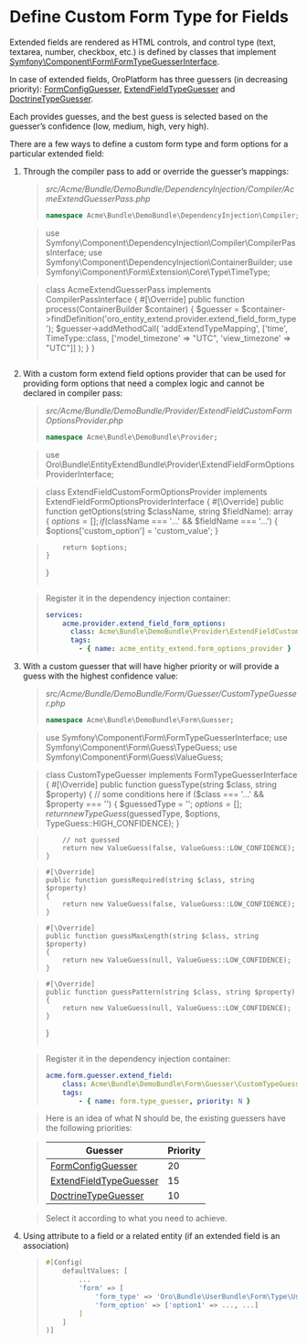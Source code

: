 <a id="book-entities-extended-entities-custom-form-type-for-fields"></a>

# Define Custom Form Type for Fields

Extended fields are rendered as HTML controls, and control type (text, textarea, number, checkbox, etc.) is defined by
classes that implement <a href="https://github.com/symfony/symfony/blob/6.4/src/Symfony/Component/Form/FormTypeGuesserInterface.php" target="_blank">Symfony\\Component\\Form\\FormTypeGuesserInterface</a>.

In case of extended fields, OroPlatform has three guessers (in decreasing priority): <a href="https://github.com/oroinc/platform/tree/6.1/src/Oro/Bundle/EntityBundle/Form/Guesser/FormConfigGuesser.php" target="_blank">FormConfigGuesser</a>, <a href="https://github.com/oroinc/platform/tree/6.1/src/Oro/Bundle/EntityExtendBundle/Form/Guesser/ExtendFieldTypeGuesser.php" target="_blank">ExtendFieldTypeGuesser</a> and <a href="https://github.com/oroinc/platform/tree/6.1/src/Oro/Bundle/EntityBundle/Form/Guesser/DoctrineTypeGuesser.php" target="_blank">DoctrineTypeGuesser</a>.

Each provides guesses, and the best guess is selected based on the guesser’s confidence (low, medium, high, very high).

There are a few ways to define a custom form type and form options for a particular extended field:

1. Through the compiler pass to add or override the guesser’s mappings:
   > *src/Acme/Bundle/DemoBundle/DependencyInjection/Compiler/AcmeExtendGuesserPass.php*
   > ```php
   > namespace Acme\Bundle\DemoBundle\DependencyInjection\Compiler;

   > use Symfony\Component\DependencyInjection\Compiler\CompilerPassInterface;
   > use Symfony\Component\DependencyInjection\ContainerBuilder;
   > use Symfony\Component\Form\Extension\Core\Type\TimeType;

   > class AcmeExtendGuesserPass implements CompilerPassInterface
   > {
   >     #[\Override]
   >     public function process(ContainerBuilder $container)
   >     {
   >         $guesser = $container->findDefinition('oro_entity_extend.provider.extend_field_form_type');
   >         $guesser->addMethodCall(
   >             'addExtendTypeMapping',
   >             ['time', TimeType::class, ['model_timezone' => "UTC", 'view_timezone' => "UTC"]]
   >         );
   >     }
   > }
   > ```
2. With a custom form extend field options provider that can be used for providing form options that need a complex logic and cannot be declared in compiler pass:
   > *src/Acme/Bundle/DemoBundle/Provider/ExtendFieldCustomFormOptionsProvider.php*
   > ```php
   > namespace Acme\Bundle\DemoBundle\Provider;

   > use Oro\Bundle\EntityExtendBundle\Provider\ExtendFieldFormOptionsProviderInterface;

   > class ExtendFieldCustomFormOptionsProvider implements ExtendFieldFormOptionsProviderInterface
   > {
   >     #[\Override]
   >     public function getOptions(string $className, string $fieldName): array
   >     {
   >         $options = [];
   >         if ($className === '...' && $fieldName === '...') {
   >             $options['custom_option'] = 'custom_value';
   >         }

   >         return $options;
   >     }
   > }
   > ```

   > Register it in the dependency injection container:
   > ```yaml
   > services:
   >     acme.provider.extend_field_form_options:
   >       class: Acme\Bundle\DemoBundle\Provider\ExtendFieldCustomFormOptionsProvider
   >       tags:
   >         - { name: acme_entity_extend.form_options_provider }
   > ```
3. With a custom guesser that will have higher priority or will provide a guess with the highest confidence value:
   > *src/Acme/Bundle/DemoBundle/Form/Guesser/CustomTypeGuesser.php*
   > ```php
   > namespace Acme\Bundle\DemoBundle\Form\Guesser;

   > use Symfony\Component\Form\FormTypeGuesserInterface;
   > use Symfony\Component\Form\Guess\TypeGuess;
   > use Symfony\Component\Form\Guess\ValueGuess;

   > class CustomTypeGuesser implements FormTypeGuesserInterface
   > {
   >     #[\Override]
   >     public function guessType(string $class, string $property)
   >     {
   >         // some conditions here
   >         if ($class === '...' && $property === '') {
   >             $guessedType = '';
   >             $options     = [];
   >             return new TypeGuess($guessedType, $options, TypeGuess::HIGH_CONFIDENCE);
   >         }

   >         // not guessed
   >         return new ValueGuess(false, ValueGuess::LOW_CONFIDENCE);
   >     }

   >     #[\Override]
   >     public function guessRequired(string $class, string $property)
   >     {
   >         return new ValueGuess(false, ValueGuess::LOW_CONFIDENCE);
   >     }

   >     #[\Override]
   >     public function guessMaxLength(string $class, string $property)
   >     {
   >         return new ValueGuess(null, ValueGuess::LOW_CONFIDENCE);
   >     }

   >     #[\Override]
   >     public function guessPattern(string $class, string $property)
   >     {
   >         return new ValueGuess(null, ValueGuess::LOW_CONFIDENCE);
   >     }
   > }
   > ```

   > Register it in the dependency injection container:
   > ```yaml
   > acme.form.guesser.extend_field:
   >     class: Acme\Bundle\DemoBundle\Form\Guesser\CustomTypeGuesser
   >     tags:
   >         - { name: form.type_guesser, priority: N }
   > ```

   > Here is an idea of what N should be, the existing guessers have the following priorities:

   > | Guesser                                                                                                                                                                    |   Priority |
   > |----------------------------------------------------------------------------------------------------------------------------------------------------------------------------|------------|
   > | <a href="https://github.com/oroinc/platform/tree/6.1/src/Oro/Bundle/EntityBundle/Form/Guesser/FormConfigGuesser.php" target="_blank">FormConfigGuesser</a>                 |         20 |
   > | <a href="https://github.com/oroinc/platform/tree/6.1/src/Oro/Bundle/EntityExtendBundle/Form/Guesser/ExtendFieldTypeGuesser.php" target="_blank">ExtendFieldTypeGuesser</a> |         15 |
   > | <a href="https://github.com/oroinc/platform/tree/6.1/src/Oro/Bundle/EntityBundle/Form/Guesser/DoctrineTypeGuesser.php" target="_blank">DoctrineTypeGuesser</a>             |         10 |

   > Select it according to what you need to achieve.
4. Using attribute to a field or a related entity (if an extended field is an association)
   > ```php
   > #[Config(
   >     defaultValues: [
   >         ...
   >         'form' => [
   >             'form_type' => 'Oro\Bundle\UserBundle\Form\Type\UserSelectType',
   >             'form_option' => ['option1' => ..., ...]
   >         ]
   >     ]
   > )]
   > ```

<!-- Frontend -->
